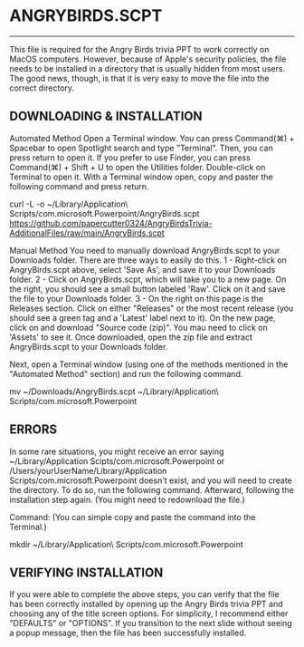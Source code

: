 # ANGRYBIRDS.SCPT
--------------------------------------------------------------------------------------------------
This file is required for the Angry Birds trivia PPT to work correctly on MacOS computers. However, because of Apple's security policies, the file needs to be installed in a directory that is usually hidden from most users. The good news, though, is that it is very easy to move the file into the correct directory.

DOWNLOADING & INSTALLATION
--------------------------------------------------------------------------------------------------
Automated Method
Open a Terminal window. You can press Command(⌘) + Spacebar to open Spotlight search and type "Terminal". Then, you can press return to open it. If you prefer to use Finder, you can press Command(⌘) + Shift + U to open the Utilities folder. Double-click on Terminal to open it. With a Terminal window open, copy and paster the following command and press return.

curl -L -o ~/Library/Application\ Scripts/com.microsoft.Powerpoint/AngryBirds.scpt https://github.com/papercutter0324/AngryBirdsTrivia-AdditionalFiles/raw/main/AngryBirds.scpt

Manual Method
You need to manually download AngryBirds.scpt to your Downloads folder. There are three ways to easily do this.
   1 - Right-click on AngryBirds.scpt above, select 'Save As', and save it to your Downloads folder.
   2 - Click on AngryBirds.scpt, which will take you to a new page. On the right, you should see a small button labeled 'Raw'. Click on it and save the file to your Downloads folder.
   3 - On the right on this page is the Releases section. Click on either "Releases" or the most recent release (you should see a green tag and a 'Latest' label next to it). On the new page, click on and download "Source code (zip)". You mau need to click on 'Assets' to see it. Once downloaded, open the zip file and extract AngryBirds.scpt to your Downloads folder.

Next, open a Terminal window (using one of the methods mentioned in the "Automated Method" section) and run the following command.

mv ~/Downloads/AngryBirds.scpt ~/Library/Application\ Scripts/com.microsoft.Powerpoint

ERRORS
--------------------------------------------------------------------------------------------------
In some rare situations, you might receive an error saying ~/Library/Application Scipts/com.microsoft.Powerpoint or /Users/yourUserName/Library/Application Scripts/com.microsoft.Powerpoint doesn't exist, and you will need to create the directory. To do so, run the following command. Afterward, following the installation step again. (You might need to redownload the file.)

Command: (You can simple copy and paste the command into the Terminal.)

mkdir ~/Library/Application\ Scripts/com.microsoft.Powerpoint

VERIFYING INSTALLATION
--------------------------------------------------------------------------------------------------
If you were able to complete the above steps, you can verify that the file has been correctly installed by opening up the Angry Birds trivia PPT and choosing any of the title screen options. For simplicity, I recommend either "DEFAULTS" or "OPTIONS". If you transition to the next slide without seeing a popup message, then the file has been successfully installed.
